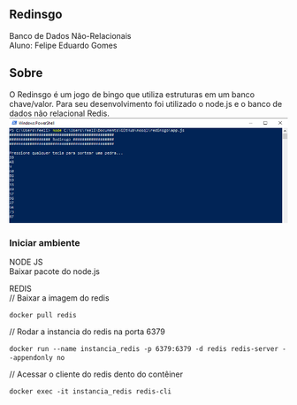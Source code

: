 ## Redinsgo

Banco de Dados Não-Relacionais<br/>
Aluno: Felipe Eduardo Gomes

## Sobre
O Redinsgo é um jogo de bingo que utiliza estruturas em um banco chave/valor. Para seu desenvolvimento foi utilizado o node.js e o banco de dados não relacional Redis.
<br/>
![alt text](https://raw.githubusercontent.com/gomesfg/nosql/master/redinsgo/img/redinsgo.PNG)
<br/>

### Iniciar ambiente
NODE JS
<br/>
Baixar pacote do node.js

REDIS
<br/>
// Baixar a imagem do redis
```
docker pull redis
```

// Rodar a instancia do redis na porta 6379
```
docker run --name instancia_redis -p 6379:6379 -d redis redis-server --appendonly no
```

// Acessar o cliente do redis dento do contêiner
```
docker exec -it instancia_redis redis-cli
```